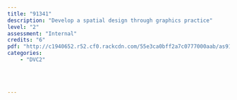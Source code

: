 ```yaml
---
title: "91341"
description: "Develop a spatial design through graphics practice"
level: "2"
assessment: "Internal"
credits: "6"
pdf: "http://c1940652.r52.cf0.rackcdn.com/55e3ca0bff2a7c0777000aab/as91341.pdf"
categories:
    - "DVC2"
    
    
    
    
---
```

